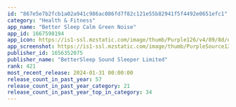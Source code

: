 ```yaml
---
id: "867e5e7b2fcb1a02a941c986ac086fd7f82c121e55b82941f5f4492e0651efc1"
category: "Health & Fitness"
app_name: "Better Sleep Calm Green Noise"
app_id: 1667598194
app_icon: https://is1-ssl.mzstatic.com/image/thumb/Purple126/v4/89/8d/e4/898de49e-1db0-1373-b3a9-696158b61a08/AppIcon-0-0-1x_U007epad-0-0-sRGB-85-220.png/1024x1024bb.png
app_screenshot: https://is1-ssl.mzstatic.com/image/thumb/PurpleSource126/v4/99/78/db/9978db93-eacf-49cf-7671-531f6369f10d/356748bc-d86b-4d39-9c47-8949ad5aae73_6501__U002812_U0029.png/1284x2778bb.png
publisher_id: 1656352075
publisher_name: "BetterSleep Sound Sleeper Limited"
rank: 421
most_recent_release: 2024-01-31 00:00:00
release_count_in_past_year: 57
release_count_in_past_year_category: 21
release_count_in_past_year_top_in_category: 34
---
```


